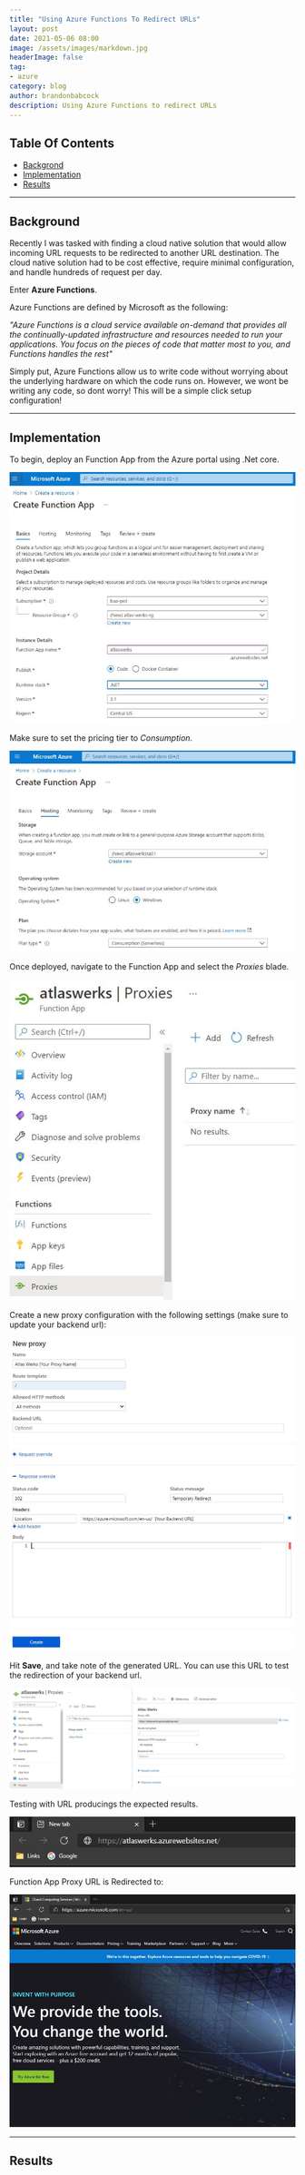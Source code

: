 ```yaml
---
title: "Using Azure Functions To Redirect URLs"
layout: post
date: 2021-05-06 08:00
image: /assets/images/markdown.jpg
headerImage: false
tag:
- azure
category: blog
author: brandonbabcock
description: Using Azure Functions to redirect URLs
---
```

## Table Of Contents
- [Backgrond](#background)
- [Implementation](#implementation)
- [Results](#results)

---

## Background

<span class="background">Recently I was tasked with finding a cloud native solution that would allow incoming URL requests to be redirected to another URL destination. The cloud native solution had to be cost effective, require minimal configuration, and handle hundreds of request per day.</span>

Enter **Azure Functions**.

Azure Functions are defined by Microsoft as the following:

*"Azure Functions is a cloud service available on-demand that provides all the continually-updated infrastructure and resources needed to run your applications. You focus on the pieces of code that matter most to you, and Functions handles the rest"*

Simply put, Azure Functions allow us to write code without worrying about the underlying hardware on which the code runs on. However, we wont be writing any code, so dont worry! This will be a simple click setup configuration!

---

## Implementation

<span class="implementation">To begin, deploy an Function App from the Azure portal using .Net core.</span>

![AzureFunction01](../assets/images/az_function_redirect01.jpg)

Make sure to set the pricing tier to *Consumption*.

![AzureFunction02](../assets/images/az_function_redirect02.jpg)

Once deployed, navigate to the Function App and select the *Proxies* blade.

![AzureFunction03](../assets/images/az_function_redirect03.jpg)

Create a new proxy configuration with the following settings (make sure to update your backend url):

![AzureFunction04](../assets/images/az_function_redirect04.jpg)

Hit **Save**, and take note of the generated URL. You can use this URL to test the redirection of your backend url.

![AzureFunction05](../assets/images/az_function_redirect05.jpg)

Testing with URL producings the expected results.

![AzureFunction05](../assets/images/az_function_redirect07.jpg)

Function App Proxy URL is Redirected to:

![AzureFunction05](../assets/images/az_function_redirect08.jpg)

---
## Results

<span class="results"></span>